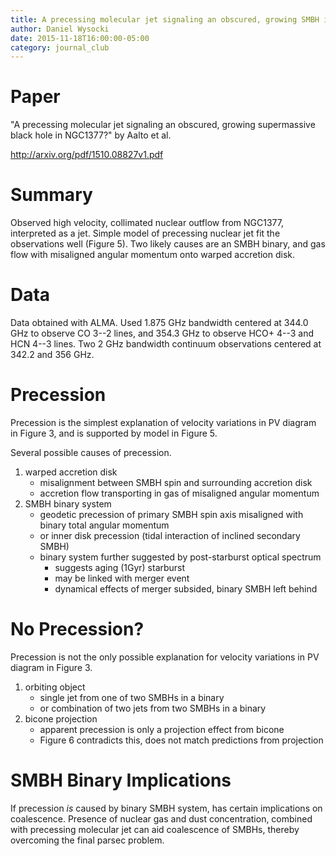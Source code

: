 ```yaml
---
title: A precessing molecular jet signaling an obscured, growing SMBH in NGC1377?
author: Daniel Wysocki
date: 2015-11-18T16:00:00-05:00
category: journal_club
---
```


# Paper

"A precessing molecular jet signaling an obscured, growing supermassive black hole in NGC1377?" by Aalto et al.

<http://arxiv.org/pdf/1510.08827v1.pdf>


# Summary

Observed high velocity, collimated nuclear outflow from NGC1377, interpreted as a jet. Simple model of precessing nuclear jet fit the observations well (Figure 5). Two likely causes are an SMBH binary, and gas flow with misaligned angular momentum onto warped accretion disk.


# Data

Data obtained with ALMA. Used 1.875 GHz bandwidth centered at 344.0 GHz to observe CO 3--2 lines, and 354.3 GHz to observe HCO+ 4--3 and HCN 4--3 lines. Two 2 GHz bandwidth continuum observations centered at 342.2 and 356 GHz.


# Precession

Precession is the simplest explanation of velocity variations in PV diagram in Figure 3, and is supported by model in Figure 5.

Several possible causes of precession.

1. warped accretion disk
    - misalignment between SMBH spin and surrounding accretion disk
    - accretion flow transporting in gas of misaligned angular momentum
2. SMBH binary system
    - geodetic precession of primary SMBH spin axis misaligned with binary
      total angular momentum
    - or inner disk precession (tidal interaction of inclined secondary SMBH)
    - binary system further suggested by post-starburst optical spectrum
        - suggests aging (1Gyr) starburst
        - may be linked with merger event
        - dynamical effects of merger subsided, binary SMBH left behind


# No Precession?

Precession is not the only possible explanation for velocity variations in PV diagram in Figure 3.

1. orbiting object
    - single jet from one of two SMBHs in a binary
    - or combination of two jets from two SMBHs in a binary
2. bicone projection
    - apparent precession is only a projection effect from bicone
    - Figure 6 contradicts this, does not match predictions from projection


# SMBH Binary Implications

If precession _is_ caused by binary SMBH system, has certain implications on coalescence. Presence of nuclear gas and dust concentration, combined with precessing molecular jet can aid coalescence of SMBHs, thereby overcoming the final parsec problem.
